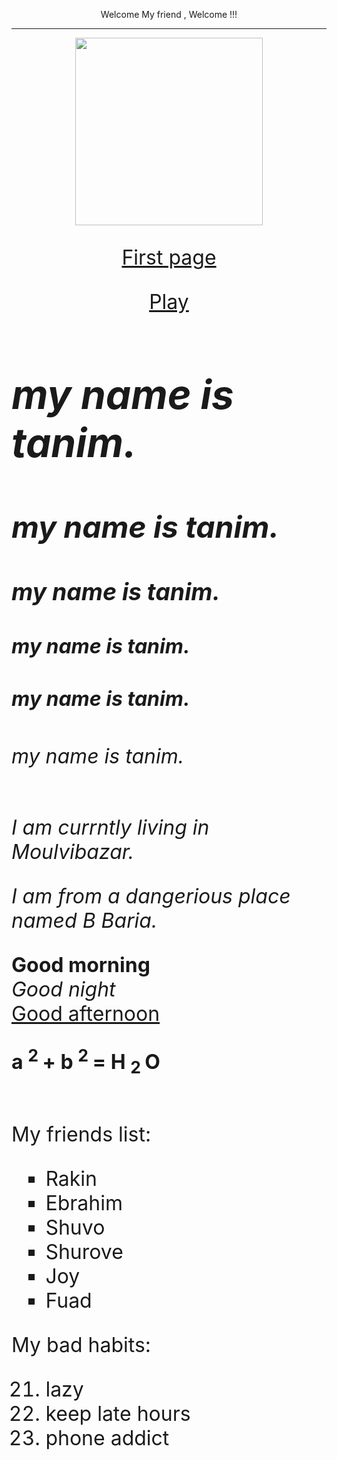 <!DOCTYPE html>
<html>
<head>
	<title> Free website </title>
	<p align=center> Welcome My friend , Welcome !!! </p><hr>
</head>
<body>
<p align=center>
<img src="https://scontent.fdac24-1.fna.fbcdn.net/v/t1.6435-9/131286937_378935200047552_5372116331694208327_n.jpg?_nc_cat=109&_nc_rgb565=1&ccb=1-3&_nc_sid=09cbfe&_nc_eui2=AeEmhxv5aaHAyMbnA8fRssOyufivr19vVzu5-K-vX29XO267Bw6c2aj6PFjUm8frfXTmIHG-jYx-1dJ52fSshrKS&_nc_ohc=GReL4ii1ihIAX-0MH7r&_nc_ht=scontent.fdac24-1.fna&oh=67cf19e94738a7666b849a00fedc6527&oe=60EC8FB1" height=300 width=300>
</p>
<font size=6>

<p align=center><a href="C:/Users/acer/Desktop/Tanim.html" target=empty> First page</a></p>
<p align=center><a href="https://www.youtube.com/watch?v=ggm0lzsioJU&t=25s" target=empty> Play</a></p>
<em>	
	<h1>my name is tanim.</h1>
	<h2>my name is tanim.</h2>
	<h3>my name is tanim.</h3>
	<h4>my name is tanim.</h4>
	<h5>my name is tanim.</h5>
	<h6>my name is tanim.</h6>
	<p> I am currntly living in Moulvibazar.</p> 
	<p> I am from a dangerious place named B Baria.</p>
</em>
	<b> Good morning </b><br>
	<i> Good night</i><br>
	<u> Good afternoon</u><br>
	<p> <strong> a <sup>2 </sup> + b <sup>2 </sup> = H <sub> 2 </sub> O </strong> </p><br>
My friends list:
<ul type=square>
	<li>Rakin</li>
	<li>Ebrahim</li>
	<li>Shuvo</li>	
	<li>Shurove</li>
	<li>Joy</li>
	<li>Fuad</li>
</ul>
My bad habits:
<ol type=1 start =21>
	<li>lazy</li>
	<li>keep late hours</li>
	<li>phone addict</li>
</ol>
</font>

</body>
</html>
